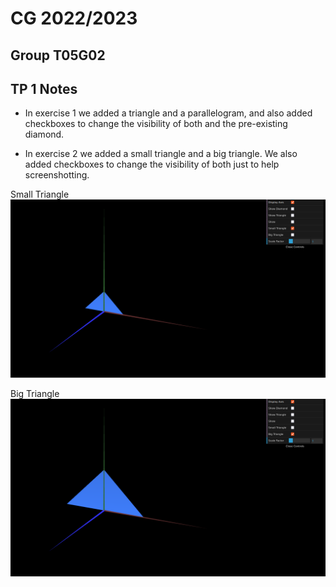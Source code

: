 # CG 2022/2023

## Group T05G02

## TP 1 Notes


- In exercise 1 we added a triangle and a parallelogram, and also added checkboxes to change the visibility of both and the pre-existing diamond.

- In exercise 2 we added a small triangle and a big triangle. We also added checkboxes to change the visibility of both just to help screenshotting.

Small Triangle
![Screenshot 1](screenshots/cg-t05g02-tp1-0.png)

Big Triangle
![Screenshot 2](screenshots/cg-t05g02-tp1-1.png)
